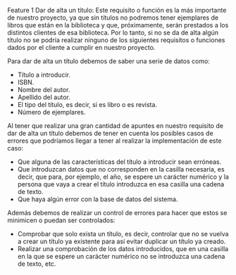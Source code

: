 Feature 1
Dar de alta un título:
Este requisito o función es la más importante de nuestro proyecto, ya que sin títulos no podremos tener ejemplares de libros que están en la biblioteca y que, próximamente,
serán prestados a los distintos clientes de esa biblioteca. 
Por lo tanto, si no se da de alta algún título no se podría realizar ninguno de los siguientes requisitos o funciones dados por el cliente a cumplir en nuestro proyecto.

Para dar de alta un título debemos de saber una serie de datos como: 
- Título a introducir.
-	ISBN.
-	Nombre del autor.
-	Apellido del autor.
-	El tipo del título, es decir, si es libro o es revista.
-	Número de ejemplares.

Al tener que realizar una gran cantidad de apuntes en nuestro requisito de dar de alta un título debemos de tener en cuenta los posibles casos de errores que podríamos llegar
a tener al realizar la implementación de este caso:
-	Que alguna de las características del título a introducir sean erróneas.
-	Que introduzcan datos que no corresponden en la casilla necesaria, es decir, que para, por ejemplo, el año, se espere un carácter numérico y la persona que vaya a crear el
título introduzca en esa casilla una cadena de texto.
-	Que haya algún error con la base de datos del sistema.

Además debemos de realizar un control de errores para hacer que estos se minimicen o puedan ser controlados:
-	Comprobar que solo exista un título, es decir, controlar que no se vuelva a crear un título ya existente para así evitar duplicar un título ya creado.
-	Realizar una comprobación de los datos introducidos, que en una casilla en la que se espere un carácter numérico no se introduzca una cadena de texto, etc.
